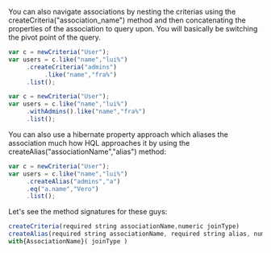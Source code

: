 You can also navigate associations by nesting the criterias using the createCriteria("association_name") method and then concatenating the properties of the association to query upon. You will basically be switching the pivot point of the query.

```javascript
var c = newCriteria("User");
var users = c.like("name","lui%")
     .createCriteria("admins")
          .like("name","fra%")
     .list();
```

```javascript
var c = newCriteria("User");
var users = c.like("name","lui%")
     .withAdmins().like("name","fra%")
     .list();
```

You can also use a hibernate property approach which aliases the association much how HQL approaches it by using the createAlias("associationName","alias") method:

```javascript
var c = newCriteria("User");
var users = c.like("name","lui%")
     .createAlias("admins","a")
     .eq("a.name","Vero")
     .list();
```

Let's see the method signatures for these guys:

```javascript
createCriteria(required string associationName,numeric joinType)
createAlias(required string associationName, required string alias, numeric joinType)
with{AssociationName}( joinType )
```


